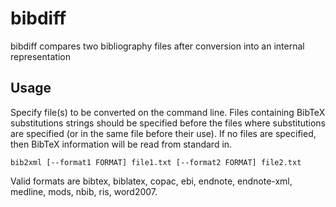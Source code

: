 # bibdiff

bibdiff compares two bibliography files after conversion into an internal representation

## Usage

Specify file(s) to be converted on the command line. Files containing BibTeX substitutions strings should be specified before the files where substitutions are specified (or in the same file before their use). If no files are specified, then BibTeX information will be read from standard in.

```
bib2xml [--format1 FORMAT] file1.txt [--format2 FORMAT] file2.txt
```

Valid formats are bibtex, biblatex, copac, ebi, endnote, endnote-xml, medline, mods, nbib, ris, word2007.
